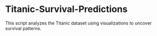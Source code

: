 # Titanic-Survival-Predictions
This script analyzes the Titanic dataset using visualizations to uncover survival patterns.
